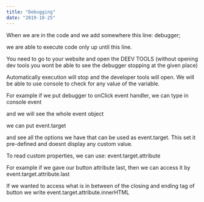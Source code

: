 ```yaml
---
title: "Debugging"
date: "2019-10-25"
---
```


When we are in the code and we add somewhere this line:
debugger;

we are able to execute code only up until this line. 

You need to go to your website and open the DEEV TOOLS (without opening dev tools you wont be able to see the debugger stopping at the given place)

Automatically execution will stop and the developer tools will open. We will be able to use console to check for any value of the variable. 

For example if we put debugger to onClick event handler, we can type in console
event

and we will see the whole event object

we can put
event.target

and see all the options we have that can be used as event.target. This set it pre-defined and doesnt display any custom value.

To read custom properties, we can use:
event.target.attribute

For example if we gave our button attribute last, then we can access it by
event.target.attribute.last

If we wanted to access what is in between of the closing and ending tag of button we write
event.target.attribute.innerHTML